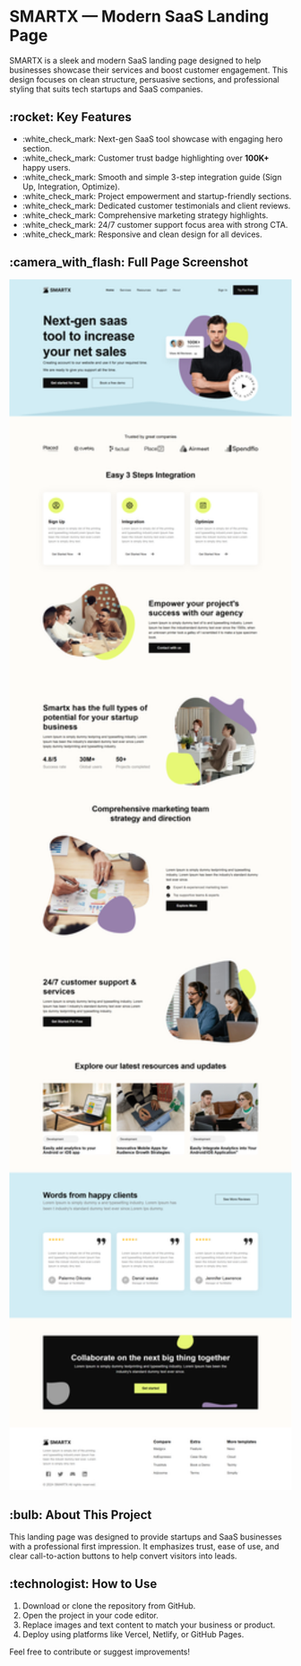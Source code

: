 <h1>SMARTX — Modern SaaS Landing Page</h1>

<p>
SMARTX is a sleek and modern SaaS landing page designed to help businesses showcase their services and boost customer engagement. This design focuses on clean structure, persuasive sections, and professional styling that suits tech startups and SaaS companies.
</p>

<h2>:rocket: Key Features</h2>
<ul>
  <li>:white_check_mark: Next-gen SaaS tool showcase with engaging hero section.</li>
  <li>:white_check_mark: Customer trust badge highlighting over <strong>100K+</strong> happy users.</li>
  <li>:white_check_mark: Smooth and simple 3-step integration guide (Sign Up, Integration, Optimize).</li>
  <li>:white_check_mark: Project empowerment and startup-friendly sections.</li>
  <li>:white_check_mark: Dedicated customer testimonials and client reviews.</li>
  <li>:white_check_mark: Comprehensive marketing strategy highlights.</li>
  <li>:white_check_mark: 24/7 customer support focus area with strong CTA.</li>
  <li>:white_check_mark: Responsive and clean design for all devices.</li>
</ul>

<h2>:camera_with_flash: Full Page Screenshot</h2>
<p>
  <img src="./smarx.png" alt="SMARTX SaaS Landing Page Full View" width="800">
</p>

<h2>:bulb: About This Project</h2>
<p>
This landing page was designed to provide startups and SaaS businesses with a professional first impression. It emphasizes trust, ease of use, and clear call-to-action buttons to help convert visitors into leads.
</p>

<h2>:technologist: How to Use</h2>
<ol>
  <li>Download or clone the repository from GitHub.</li>
  <li>Open the project in your code editor.</li>
  <li>Replace images and text content to match your business or product.</li>
  <li>Deploy using platforms like Vercel, Netlify, or GitHub Pages.</li>
</ol>

<p>Feel free to contribute or suggest improvements!</p>

